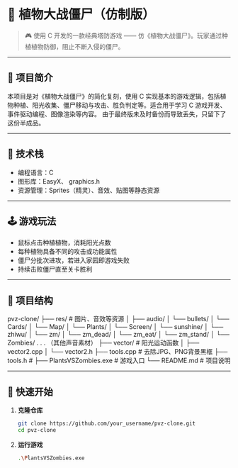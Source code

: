 # 🌱 植物大战僵尸（仿制版）

> 🎮 使用 C 开发的一款经典塔防游戏 —— 仿《植物大战僵尸》。玩家通过种植植物防御，阻止不断入侵的僵尸。

---

## 📌 项目简介

本项目是对《植物大战僵尸》的简化复刻，使用 C 实现基本的游戏逻辑，包括植物种植、阳光收集、僵尸移动与攻击、胜负判定等。适合用于学习 C 游戏开发、事件驱动编程、图像渲染等内容。
由于最终版未及时备份而导致丢失，只留下了这份半成品。

---

## 🧰 技术栈

- 编程语言：C
- 图形库：EasyX、 graphics.h
- 资源管理：Sprites（精灵）、音效、贴图等静态资源

---

## 🕹️ 游戏玩法

- 鼠标点击种植植物，消耗阳光点数
- 每种植物具备不同的攻击或功能属性
- 僵尸分批次进攻，若进入家园即游戏失败
- 持续击败僵尸直至关卡胜利

---

## 📁 项目结构

pvz-clone/
├── res/ # 图片、音效等资源
│ ├── audio/
│ └── bullets/
│ └── Cards/
│ └── Map/
│ └── Plants/
│ └── Screen/
│ └── sunshine/
│ └── zhiwu/
│ └── zm/
│ └── zm_dead/
│ └── zm_eat/
│ └── zm_stand/
│ └── Zombies/
     .
     .
     .
    （其他声音素材）
├── vector/ # 阳光运动函数
│ ├── vector2.cpp
│ └── vector2.h
├── tools.cpp # 去除JPG、PNG背景黑框
├── tools.h # 
├── PlantsVSZombies.exe # 游戏入口
└── README.md # 项目说明

---

## 🚀 快速开始

1. **克隆仓库**
   ```bash
   git clone https://github.com/your_username/pvz-clone.git
   cd pvz-clone

2. **运行游戏**
    ```bash
    .\PlantsVSZombies.exe